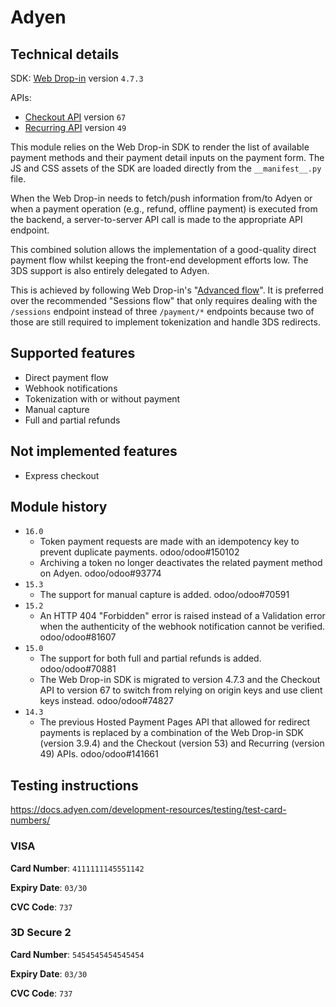 # Adyen

## Technical details

SDK: [Web Drop-in](https://docs.adyen.com/online-payments/build-your-integration/?platform=Web&integration=Drop-in)
version `4.7.3`

APIs:

- [Checkout API](https://docs.adyen.com/api-explorer/Checkout/) version `67`
- [Recurring API](https://docs.adyen.com/api-explorer/Recurring/) version `49`

This module relies on the Web Drop-in SDK to render the list of available payment methods and their
payment detail inputs on the payment form. The JS and CSS assets of the SDK are loaded directly from
the `__manifest__.py` file.

When the Web Drop-in needs to fetch/push information from/to Adyen or when a payment operation
(e.g., refund, offline payment) is executed from the backend, a server-to-server API call is made to
the appropriate API endpoint.

This combined solution allows the implementation of a good-quality direct payment flow whilst
keeping the front-end development efforts low. The 3DS support is also entirely delegated to Adyen.

This is achieved by following Web Drop-in's
"[Advanced flow](https://docs.adyen.com/online-payments/build-your-integration/additional-use-cases/advanced-flow-integration)".
It is preferred over the recommended "Sessions flow" that only requires dealing with the `/sessions`
endpoint instead of three `/payment/*` endpoints because two of those are still required to
implement tokenization and handle 3DS redirects.

## Supported features

- Direct payment flow
- Webhook notifications
- Tokenization with or without payment
- Manual capture
- Full and partial refunds

## Not implemented features

- Express checkout

## Module history

- `16.0`
  - Token payment requests are made with an idempotency key to prevent duplicate payments.
    odoo/odoo#150102
  - Archiving a token no longer deactivates the related payment method on Adyen. odoo/odoo#93774
- `15.3`
  - The support for manual capture is added. odoo/odoo#70591
- `15.2`
  - An HTTP 404 "Forbidden" error is raised instead of a Validation error when the authenticity of
    the webhook notification cannot be verified. odoo/odoo#81607
- `15.0`
  - The support for both full and partial refunds is added. odoo/odoo#70881
  - The Web Drop-in SDK is migrated to version 4.7.3 and the Checkout API to version 67 to switch
    from relying on origin keys and use client keys instead. odoo/odoo#74827
- `14.3`
  - The previous Hosted Payment Pages API that allowed for redirect payments is replaced by a 
    combination of the Web Drop-in SDK (version 3.9.4) and the Checkout (version 53) and Recurring
    (version 49) APIs. odoo/odoo#141661

## Testing instructions

https://docs.adyen.com/development-resources/testing/test-card-numbers/

### VISA

**Card Number**: `4111111145551142`

**Expiry Date**: `03/30`

**CVC Code**: `737`

### 3D Secure 2

**Card Number**: `5454545454545454`

**Expiry Date**: `03/30`

**CVC Code**: `737`
